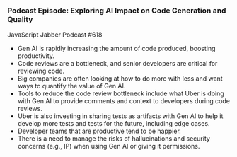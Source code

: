 ### Podcast Episode: Exploring AI Impact on Code Generation and Quality

JavaScript Jabber Podcast #618

- Gen AI is rapidly increasing the amount of code produced, boosting productivity.
- Code reviews are a bottleneck, and senior developers are critical for reviewing code.
- Big companies are often looking at how to do more with less and want ways to quantify the value of Gen AI.
- Tools to reduce the code review bottleneck include what Uber is doing with Gen AI to provide comments and context to developers during code reviews.
- Uber is also investing in sharing tests as artifacts with Gen AI to help it develop more tests and tests for the future, including edge cases.
- Developer teams that are productive tend to be happier.
- There is a need to manage the risks of hallucinations and security concerns (e.g., IP) when using Gen AI or giving it permissions.
